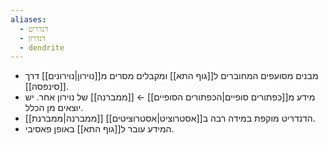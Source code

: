 ```yaml
---
aliases:
  - דנדריט
  - דנדרון
  - dendrite
---
```

- מבנים מסועפים המחוברים ל[[גוף התא]] ומקבלים מסרים מ[[נוירון|נוירונים]] דרך [[סינפסה]].
- מידע מ[[כפתורים סופיים|הכפתורים הסופיים]] ← [[ממברנה]] של נוירון אחר. יש יוצאים מן הכלל.
- [[ממברנה|ממברנת]] הדנדריט מוקפת במידה רבה ב[[אסטרוציט|אסטרוציטים]].
- המידע עובר ל[[גוף התא]] באופן פאסיבי.